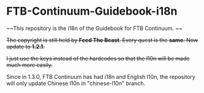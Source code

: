 # FTB-Continuum-Guidebook-i18n

~~This repository is the i18n of the Guidebook for FTB Continuum. ~~

~~The copyright is still held by **Feed The Beast**. Every quest is the **same**. Now update to **1.2.1**.~~

~~I just use the keys instead of the hardcodes so that the l10n will be made much more easily.~~

Since in 1.3.0, FTB Continuum has had i18n and English l10n, the repository will only update Chinese l10n in "chinese-l10n" branch.
